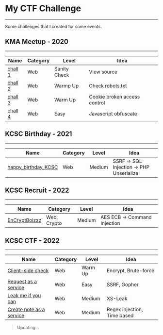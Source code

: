 # **My CTF Challenge**
<hr />

Some challenges that I created for some events.  
  
## **KMA Meetup - 2020**
<hr />

Name | Category | Level | Idea
--- | --- | --- | --- |
[chall 1](https://github.com/nhienit2010/My-CTF-Challenge/tree/main/Meetup%202020/chall1) | Web | Sanity Check | View source
[chall 2](https://github.com/nhienit2010/My-CTF-Challenge/tree/main/Meetup%202020/chall2) | Web | Warmp Up | Check robots.txt 
[chall 3](https://github.com/nhienit2010/My-CTF-Challenge/tree/main/Meetup%202020/chall3) | Web | Warm Up | Cookie broken access control
[chall 4](https://github.com/nhienit2010/My-CTF-Challenge/tree/main/Meetup%202020/chall4) | Web | Easy | Javascript obfuscate  

## **KCSC Birthday - 2021**
<hr />

Name | Category | Level | Idea
--- | --- | --- | --- |
[happy_birthday_KCSC](https://github.com/nhienit2010/My-CTF-Challenge/tree/main/KCSC%20Birthday%202021/happy_birthday_KCSC) | Web | Medium | SSRF -> SQL Injection -> PHP Unserialize  

## **KCSC Recruit - 2022**
<hr />

Name | Category | Level | Idea
--- | --- | --- | --- |
[EnCryptBoizzz](https://github.com/nhienit2010/My-CTF-Challenge/tree/main/KCSC%20Recruit/EnCryptBoizzz) | Web, Crypto | Medium | AES ECB -> Command Injection

## **KCSC CTF - 2022**
<hr />

Name | Category | Level | Idea
--- | --- | --- | --- |
[Client-side check](https://github.com/nhienit2010/My-CTF-Challenge/tree/main/KCSC-CTF-2022/Client-side%20check) | Web | Warm Up | Encrypt, Brute-force
[Request as a service](https://github.com/nhienit2010/My-CTF-Challenge/tree/main/KCSC-CTF-2022/Request%20as%20a%20service) | Web | Easy | SSRF, Gopher 
[Leak me if you can](https://github.com/nhienit2010/My-CTF-Challenge/tree/main/KCSC-CTF-2022/Leak%20me%20if%20you%20can/chall) | Web | Medium | XS-Leak
[Create note as a service](https://github.com/nhienit2010/My-CTF-Challenge/tree/main/KCSC-CTF-2022/Create%20note%20as%20a%20service/chall) | Web | Medium | Regex injection, Time based  

> Updating...
